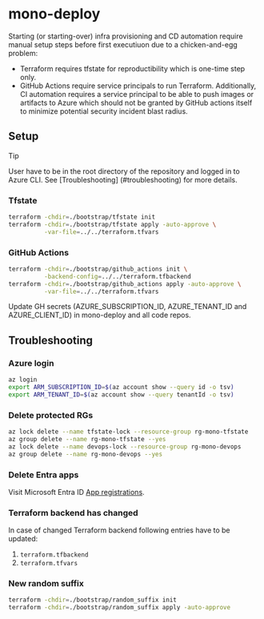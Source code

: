 # mono-deploy

Starting (or starting-over) infra provisioning and CD automation require manual setup steps before first executiuon due 
to a chicken-and-egg problem: 
- Terraform requires tfstate for reproductibility which is one-time step only.
- GitHub Actions require service principals to run Terraform.
Additionally, CI automation requires a service principal to be able to push images or artifacts to Azure which 
should not be granted by GitHub actions itself to minimize potential security incident blast radius.   

## Setup

> [!TIP]
> User have to be in the root directory of the repository and logged in to Azure CLI. See [Troubleshooting]
> (#troubleshooting)
> for more details.

### Tfstate
```bash
terraform -chdir=./bootstrap/tfstate init
terraform -chdir=./bootstrap/tfstate apply -auto-approve \
          -var-file=../../terraform.tfvars
```

### GitHub Actions

```bash
terraform -chdir=./bootstrap/github_actions init \
          -backend-config=../../terraform.tfbackend
terraform -chdir=./bootstrap/github_actions apply -auto-approve \
          -var-file=../../terraform.tfvars
```
Update GH secrets (AZURE_SUBSCRIPTION_ID, AZURE_TENANT_ID and AZURE_CLIENT_ID) in mono-deploy and all code repos.

## Troubleshooting

### Azure login
```bash
az login
export ARM_SUBSCRIPTION_ID=$(az account show --query id -o tsv)
export ARM_TENANT_ID=$(az account show --query tenantId -o tsv)
```

### Delete protected RGs
```bash
az lock delete --name tfstate-lock --resource-group rg-mono-tfstate
az group delete --name rg-mono-tfstate --yes
az lock delete --name devops-lock --resource-group rg-mono-devops
az group delete --name rg-mono-devops --yes
```

### Delete Entra apps
Visit Microsoft Entra ID
[App registrations](https://portal.azure.com/#view/Microsoft_AAD_IAM/ActiveDirectoryMenuBlade/~/RegisteredApps).

### Terraform backend has changed
In case of changed Terraform backend following entries have to be updated:
1. `terraform.tfbackend`
2. `terraform.tfvars`

### New random suffix
```bash
terraform -chdir=./bootstrap/random_suffix init
terraform -chdir=./bootstrap/random_suffix apply -auto-approve
```
